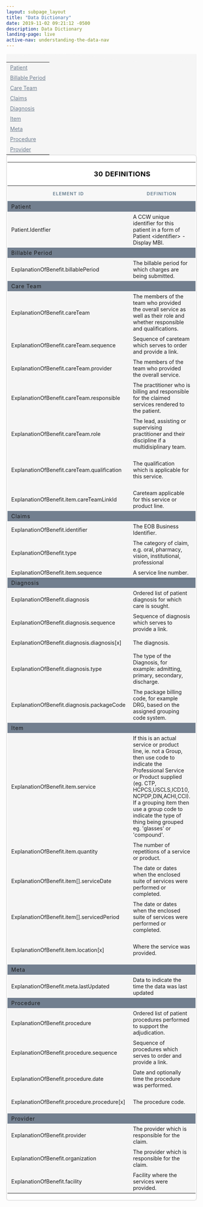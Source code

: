 ```yaml
---
layout: subpage_layout
title: "Data Dictionary"
date: 2019-11-02 09:21:12 -0500
description: Data Dictionary
landing-page: live
active-nav: understanding-the-data-nav
---
```


<style>
    .data-table-wrapper {
        background-color: white;
        border: 1px solid #cccccc;
        border-radius: 7px;
        padding: 2px;
    }

    table {
        background-color: #f5f5f5;
    }

    table.data-table {
        display: block;
        overflow-x: auto;
    }

    table thead {
        font-size: 12px;
        text-transform: uppercase;
        color: #748999;
        letter-spacing: 1px;
        background-color: #f7f7f7;
    }

    table tbody {
        font-size: 14px;
    }

    table thead tr:first-child th {
        padding: 20px;
    }

    table thead tr:last-child {
        border-color: #cccccc;
        border-top: 1px solid;
        border-bottom: 1px solid;
    }

    table .top-header :last-child {
        color: #4e5b6b;
        font-style: italic;
        font-size: 13px;
        font-weight: lighter;
        text-align: right;
    }

    table .top-header {
        color: black;
        background-color: white;
        font-size: 18px;
        letter-spacing: 0.5px;

    }

    table .top-header th {
        padding: 20px 5px;
    }

    table tbody tr td,
    table thead tr th {
        padding: 5px 10px;
    }

    table tbody tr td.section-header {
        background-color: #727f8f;
        letter-spacing: 1px;
        color: white;
        text-align: left;
    }

    table tbody tr td.section-header a {
        display: block;
    }

    table tbody tr td.section-header a::before {
        content: '';
        display: block;
        position: relative;
        width: 0;
        height: 5em;
        margin-top: -5em
    }

    .bg-light-grey {
        background-color: #f5f5f5;
    }

    .index {
        margin: auto;
    }

    .index a {

        color: #6c7b8d;
    }
</style>

<section class="bg-light-grey page-section py-5" role="main">
    <svg class="shape-divider" preserveAspectRatio="xMidYMin slice" version="1.1" xmlns="http://www.w3.org/2000/svg"
        xmlns:xlink="http://www.w3.org/1999/xlink" x="0px" y="0px" viewBox="0 0 1034.2 43.8"
        style="enable-background:new 0 0 1034.2 43.8;" xml:space="preserve" alt="divider">
        <path fill="#f5f5f5" d="M0,21.3c0,0,209.3-48,517.1,0s517.1,0,517.1,0v22.5H0V21.3z" />
    </svg>
    <div class="container-fluid bg-light-grey">
        <div class="row">
            <div class="col-lg-2">
                <table class="index">
                    <tr>
                        <td><a href="#Patient">Patient</a></td>
                    </tr>
                    <tr>
                        <td><a href="#BillablePeriod">Billable Period</a></td>
                    </tr>
                    <tr>
                        <td><a href="#CareTeam">Care Team</a></td>
                    </tr>
                    <tr>
                        <td><a href="#Claims">Claims</a></td>
                    </tr>
                    <tr>
                        <td><a href="#Diagnosis">Diagnosis</a></td>
                    </tr>
                    <tr>
                        <td><a href="#Item">Item</a></td>
                    </tr>
                    <tr>
                        <td><a href="#Meta">Meta</a></td>
                    </tr>
                    <tr>
                        <td><a href="#Procedure">Procedure</a></td>
                    </tr>
                    <tr>
                        <td><a href="#Provider">Provider</a></td>
                    </tr>
                </table>
            </div>
            <div class="col-lg-10">
                <div class="data-table-wrapper">
                    <table class="data-table">
                        <thead>
                            <tr class="top-header">
                                <th colspan="3">30 Definitions</th>
                                <th colspan="2">Identifiers are grouped by FHIRv3 Data Objects</th>
                            </tr>
                            <tr>
                                <th>Element ID</th>
                                <th>Definition</th>
                                <th>Cardinality</th>
                                <th>Terminology Binding</th>
                                <th>Type</th>
                            </tr>
                        </thead>
                        <tbody>
                            <tr>
                                <td class="section-header" colspan="5"><a id="Patient">Patient</a></td>
                            </tr>
                            <tr class="bg-white">
                                <td>Patient.Identfier</td>
                                <td>A CCW unique identifier for this patient in a form of Patient &lt;identifier&gt; -
                                    Display
                                    MBI.</td>
                                <td>1..1</td>
                                <td></td>
                                <td></td>
                            </tr>
                            <tr>
                                <td class="section-header" colspan="5"><a id="BillablePeriod">Billable Period</a></td>
                            </tr>
                            <tr class="bg-white">
                                <td>ExplanationOfBenefit.billablePeriod</td>
                                <td>The billable period for which charges are being submitted.</td>
                                <td>0..1</td>
                                <td></td>
                                <td><a target="_blank" href="http://hl7.org/fhir/STU3/datatypes.html#Period">Period</a>
                                </td>
                            </tr>
                            <tr>
                                <td class="section-header" colspan="5"><a id="CareTeam">Care Team</a></td>
                            </tr>
                            <tr class="bg-white">
                                <td>ExplanationOfBenefit.careTeam</td>
                                <td>The members of the team who provided the overall service as well as their role and
                                    whether responsible and qualifications.</td>
                                <td>0..*</td>
                                <td></td>
                                <td></td>
                            </tr>
                            <tr>
                                <td>ExplanationOfBenefit.careTeam.sequence</td>
                                <td>Sequence of careteam which serves to order and provide a link.</td>
                                <td>1..1</td>
                                <td></td>
                                <td><a target="_blank"
                                        href="http://hl7.org/fhir/STU3/datatypes.html#positiveInt">positiveInt</a></td>
                            </tr>
                            <tr class="bg-white">
                                <td>ExplanationOfBenefit.careTeam.provider</td>
                                <td>The members of the team who provided the overall service.</td>
                                <td>1..1</td>
                                <td></td>
                                <td> <a target="_blank"
                                        href="http://hl7.org/fhir/STU3/references.html#Reference">Reference</a>
                                    (<a target="_blank"
                                        href="http://hl7.org/fhir/STU3/practitioner.html">Practitioner</a> |
                                    <a target="_blank"
                                        href="http://hl7.org/fhir/STU3/organization.html">Organization</a>)
                                </td>
                            </tr>
                            <tr>
                                <td>ExplanationOfBenefit.careTeam.responsible</td>
                                <td>The practitioner who is billing and responsible for the claimed services rendered to
                                    the
                                    patient.</td>
                                <td>0..1</td>
                                <td></td>
                                <td><a target="_blank"
                                        href="http://hl7.org/fhir/STU3/datatypes.html#boolean">boolean</a>
                                </td>
                            </tr>
                            <tr class="bg-white">
                                <td>ExplanationOfBenefit.careTeam.role</td>
                                <td>The lead, assisting or supervising practitioner and their discipline if a
                                    multidisiplinary team.</td>
                                <td>0..1</td>
                                <td><a target="_blank"
                                        href="http://hl7.org/fhir/STU3/valueset-claim-careteamrole.html">Claim Care Team
                                        Role Codes (Example)</a></td>
                                <td><a target="_blank"
                                        href="http://hl7.org/fhir/STU3/datatypes.html#CodeableConcept">CodeableConcept</a>
                                </td>
                            </tr>
                            <tr>
                                <td>ExplanationOfBenefit.careTeam.qualification </td>
                                <td>The qualification which is applicable for this service.</td>
                                <td>0..1</td>
                                <td><a target="_blank"
                                        href="http://hl7.org/fhir/STU3/valueset-claim-careteamrole.html">Example
                                        Provider
                                        Qualification Codes (Example)</a></td>
                                <td></td>
                            </tr>
                            <tr class="bg-white">
                                <td>ExplanationOfBenefit.item.careTeamLinkId</td>
                                <td>Careteam applicable for this service or product line.</td>
                                <td>0..*</td>
                                <td></td>
                                <td><a target="_blank"
                                        href="http://hl7.org/fhir/STU3/datatypes.html#positiveInt">positiveInt</a></td>
                            </tr>
                            <tr>
                                <td class="section-header" colspan="5"><a id="Claims">Claims</a></td>
                            </tr>
                            <tr class="bg-white">
                                <td>ExplanationOfBenefit.identifier</td>
                                <td>The EOB Business Identifier.</td>
                                <td>0..*</td>
                                <td></td>
                                <td><a target="_blank"
                                        href="http://hl7.org/fhir/STU3/datatypes.html#Identifier">Identifier</a></td>
                            </tr>
                            <tr>
                                <td>ExplanationOfBenefit.type</td>
                                <td>The category of claim, e.g. oral, pharmacy, vision, institutional, professional</td>
                                <td>1..1</td>
                                <td><a target="_blank" href="https://hl7.org/fhir/R4/valueset-claim-type.html">Claim
                                        Type
                                        Codes</a></td>
                                <td><a target="_blank"
                                        href="https://hl7.org/fhir/R4/valueset-claim-type.html">CodeableConcept</a></td>
                            </tr>
                            <tr class="bg-white">
                                <td>ExplanationOfBenefit.item.sequence</td>
                                <td>A service line number.</td>
                                <td>1..1</td>
                                <td></td>
                                <td><a target="_blank"
                                        href="http://hl7.org/fhir/STU3/datatypes.html#positiveInt">positiveInt</a></td>
                            </tr>
                            <tr>
                                <td class="section-header" colspan="5"><a id="Diagnosis">Diagnosis</a></td>
                            </tr>
                            <tr class="bg-white">
                                <td>ExplanationOfBenefit.diagnosis</td>
                                <td>Ordered list of patient diagnosis for which care is sought.</td>
                                <td>0..*</td>
                                <td></td>
                                <td></td>
                            </tr>
                            <tr>
                                <td>ExplanationOfBenefit.diagnosis.sequence </td>
                                <td>Sequence of diagnosis which serves to provide a link.</td>
                                <td>1..1</td>
                                <td></td>
                                <td><a target="_blank"
                                        href="http://hl7.org/fhir/STU3/datatypes.html#positiveInt">positiveInt</a></td>
                            </tr>
                            <tr class="bg-white">
                                <td>ExplanationOfBenefit.diagnosis.diagnosis[x]</td>
                                <td>The diagnosis.</td>
                                <td>1..1</td>
                                <td><a target="_blank" href="https://hl7.org/fhir/R4/valueset-icd-10.html">ICD-10
                                        Codes</a>
                                </td>
                                <td><a target="_blank"
                                        href="https://hl7.org/fhir/R4/datatypes.html#CodeableConcept">CodeableConcept |
                                        Reference (Condition)</a></td>
                            </tr>
                            <tr>
                                <td>ExplanationOfBenefit.diagnosis.type</td>
                                <td>The type of the Diagnosis, for example: admitting, primary, secondary, discharge.
                                </td>
                                <td>0..*</td>
                                <td><a target="_blank"
                                        href="https://hl7.org/fhir/R4/valueset-ex-diagnosistype.html">Example
                                        Diagnosis Type Codes</a></td>
                                <td><a target="_blank"
                                        href="https://hl7.org/fhir/R4/valueset-ex-diagnosis-on-admission.html">CodeableConcept</a>
                                </td>
                            </tr>
                            <tr class="bg-white">
                                <td>ExplanationOfBenefit.diagnosis.packageCode</td>
                                <td>The package billing code, for example DRG, based on the assigned grouping code
                                    system.
                                </td>
                                <td>0..1</td>
                                <td><a target="_blank"
                                        href="https://hl7.org/fhir/R4/valueset-ex-diagnosisrelatedgroup.html">Example
                                        Diagnosis Related Group Codes</a></td>
                                <td><a target="_blank"
                                        href="https://hl7.org/fhir/R4/valueset-claim-type.html">CodeableConcept</a></td>
                            </tr>
                            <tr>
                                <td class="section-header" colspan="5"><a id="Item">Item</a></td>
                            </tr>
                            <tr class="bg-white">
                                <td>ExplanationOfBenefit.item.service</td>
                                <td>If this is an actual service or product line, ie. not a Group, then use code to
                                    indicate
                                    the Professional Service or Product supplied (eg. CTP, HCPCS,USCLS,ICD10,
                                    NCPDP,DIN,ACHI,CCI). If a grouping item then use a group code to indicate the type
                                    of
                                    thing being grouped eg. 'glasses' or 'compound'.</td>
                                <td>0..1</td>
                                <td><a target="_blank" href="http://hl7.org/fhir/STU3/valueset-service-uscls.html">USCLS
                                        Codes</a></td>
                                <td><a target="_blank"
                                        href="http://hl7.org/fhir/STU3/datatypes.html#CodeableConcept">CodeableConcept</a>
                                </td>
                            </tr>
                            <tr>
                                <td>ExplanationOfBenefit.item.quantity</td>
                                <td>The number of repetitions of a service or product.</td>
                                <td>0..1</td>
                                <td></td>
                                <td><a target="_blank"
                                        href="http://hl7.org/fhir/STU3/datatypes.html#SimpleQuantity">SimpleQuantity</a>
                                </td>
                            </tr>
                            <tr class="bg-white">
                                <td>ExplanationOfBenefit.item[].serviceDate</td>
                                <td>The date or dates when the enclosed suite of services were performed or completed.
                                </td>
                                <td>0..1</td>
                                <td></td>
                                <td></td>
                            </tr>
                            <tr>
                                <td>ExplanationOfBenefit.item[].servicedPeriod</td>
                                <td>The date or dates when the enclosed suite of services were performed or completed.
                                </td>
                                <td>0..1</td>
                                <td></td>
                                <td></td>
                            </tr>
                            <tr class="bg-white">
                                <td>ExplanationOfBenefit.item.location[x]</td>
                                <td>Where the service was provided.</td>
                                <td>0..1</td>
                                <td><a target="_blank"
                                        href="http://hl7.org/fhir/STU3/valueset-service-place.htmlr">Example
                                        Service Place Codes (Example)</a></td>
                                <td><a target="_blank"
                                        href="http://hl7.org/fhir/STU3/datatypes.html#CodeableConcept">CodeableConcept |
                                        Address | Reference(Location)</a></td>
                            </tr>
                            <tr>
                                <td class="section-header" colspan="5"><a id="Meta">Meta</a></td>
                            </tr>
                            <tr class="bg-white">
                                <td>ExplanationOfBenefit.meta.lastUpdated</td>
                                <td>Data to indicate the time the data was last updated</td>
                                <td>0..1</td>
                                <td></td>
                                <td></td>
                            </tr>
                            <tr>
                                <td class="section-header" colspan="5"><a id="Procedure">Procedure</a></td>
                            </tr>
                            <tr class="bg-white">
                                <td>ExplanationOfBenefit.procedure</td>
                                <td>Ordered list of patient procedures performed to support the adjudication.</td>
                                <td>0..*</td>
                                <td></td>
                                <td></td>
                            </tr>
                            <tr>
                                <td>ExplanationOfBenefit.procedure.sequence </td>
                                <td>Sequence of procedures which serves to order and provide a link.</td>
                                <td>1..1</td>
                                <td></td>
                                <td><a target="_blank"
                                        href="http://hl7.org/fhir/STU3/datatypes.html#positiveInt">positiveInt</a></td>
                            </tr>
                            <tr class="bg-white">
                                <td>ExplanationOfBenefit.procedure.date</td>
                                <td>Date and optionally time the procedure was performed.</td>
                                <td>0..1</td>
                                <td></td>
                                <td><a target="_blank"
                                        href="https://hl7.org/fhir/R4/datatypes.html#dateTime">dateTime</a>
                                </td>
                            </tr>
                            <tr>
                                <td>ExplanationOfBenefit.procedure.procedure[x]</td>
                                <td>The procedure code.</td>
                                <td>1..1</td>
                                <td><a target="_blank"
                                        href="https://hl7.org/fhir/R4/valueset-icd-10-procedures.html">ICD-10
                                        Procedure Codes</a></td>
                                <td><a target="_blank"
                                        href="https://hl7.org/fhir/R4/datatypes.html#CodeableConcept">CodeableConcept|Reference(Procedure)
                                    </a></td>
                            </tr>
                            <tr>
                                <td class="section-header" colspan="5"><a id="Provider">Provider</a></td>
                            </tr>
                            <tr class="bg-white">
                                <td>ExplanationOfBenefit.provider </td>
                                <td>The provider which is responsible for the claim.</td>
                                <td>0..1</td>
                                <td></td>
                                <td><a target="_blank"
                                        href="http://hl7.org/fhir/STU3/practitioner.html">Reference(Practitioner)</a>
                                </td>
                            </tr>
                            <tr>
                                <td>ExplanationOfBenefit.organization</td>
                                <td>The provider which is responsible for the claim.</td>
                                <td>0..1</td>
                                <td></td>
                                <td><a target="_blank"
                                        href="http://hl7.org/fhir/STU3/organization.html">Reference(Organization)</a>
                                </td>
                            </tr>
                            <tr class="bg-white">
                                <td>ExplanationOfBenefit.facility</td>
                                <td>Facility where the services were provided.</td>
                                <td>0..1</td>
                                <td></td>
                                <td><a target="_blank"
                                        href="http://hl7.org/fhir/STU3/location.html">Reference(Location)</a>
                                </td>
                            </tr>
                        </tbody>
                    </table>
                </div>
            </div>
        </div>
    </div>
</section>